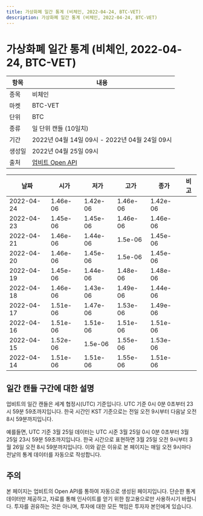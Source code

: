 ```yaml
---
title: 가상화폐 일간 통계 (비체인, 2022-04-24, BTC-VET)
description: 가상화폐 일간 통계 (비체인, 2022-04-24, BTC-VET)
---
```



가상화폐 일간 통계 (비체인, 2022-04-24, BTC-VET)
===

|항목|내용|
|--|--|
|종목|비체인|
|마켓|BTC-VET|
|단위|BTC|
|종류|일 단위 캔들 (10일치)|
|기간|2022년 04월 14일 09시 - 2022년 04월 24일 09시|
|생성일|2022년 04월 25일 09시|
|출처|[업비트 Open API](https://docs.upbit.com)|


|날짜|시가|저가|고가|종가|비고|
|--|--|--|--|--|--|
|2022-04-24|1.46e-06|1.42e-06|1.46e-06|1.42e-06|    |
|2022-04-23|1.45e-06|1.45e-06|1.46e-06|1.46e-06|    |
|2022-04-21|1.46e-06|1.44e-06|1.5e-06|1.45e-06|    |
|2022-04-20|1.46e-06|1.45e-06|1.5e-06|1.45e-06|    |
|2022-04-19|1.45e-06|1.44e-06|1.48e-06|1.48e-06|    |
|2022-04-18|1.46e-06|1.43e-06|1.49e-06|1.44e-06|    |
|2022-04-17|1.51e-06|1.47e-06|1.53e-06|1.49e-06|    |
|2022-04-16|1.51e-06|1.51e-06|1.51e-06|1.51e-06|    |
|2022-04-15|1.52e-06|1.5e-06|1.55e-06|1.53e-06|    |
|2022-04-14|1.51e-06|1.51e-06|1.55e-06|1.51e-06|    |


일간 캔들 구간에 대한 설명
---


업비트의 일간 캔들은 세계 협정시(UTC) 기준입니다. 
UTC 기준 0시 0분 0초부터 23시 59분 59초까지입니다. 
한국 시간인 KST 기준으로는 전일 오전 9시부터 다음날 오전 8시 59분까지입니다. 


예를들면, UTC 기준 3월 25일 데이터는 UTC 시준 3월 25일 0시 0분 0초부터 3월 25일 23시 59분 59초까지입니다. 
한국 시간으로 표현하면 3월 25일 오전 9시부터 3월 26일 오전 8시 59분까지입니다. 
이와 같은 이유로 본 페이지는 매일 오전 9시마다 전날의 통계 데이터를 자동으로 작성합니다. 


주의
---


본 페이지는 업비트의 Open API를 통하여 자동으로 생성된 페이지입니다. 
단순한 통계 데이터만 제공하고, 자료를 통해 인사이트를 얻기 위한 참고용으로만 사용하시기 바랍니다. 
투자를 권유하는 것은 아니며, 투자에 대한 모든 책임은 투자자 본인에게 있습니다. 
